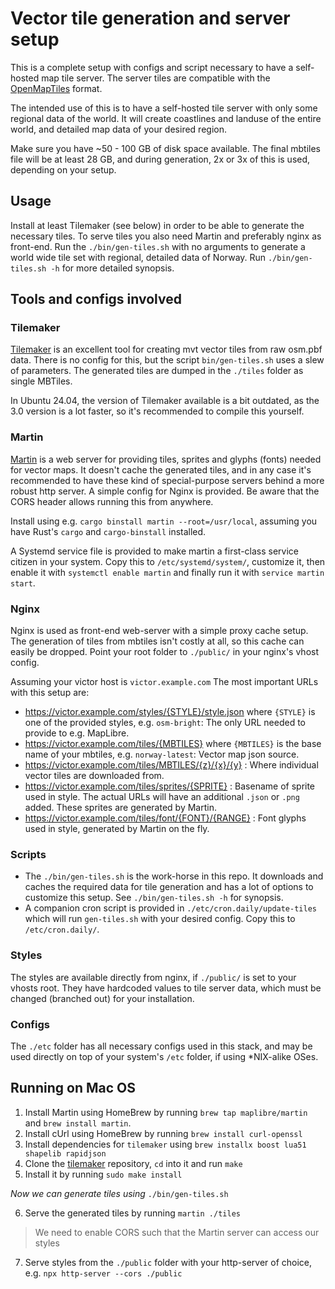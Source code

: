 # Vector tile generation and server setup

This is a complete setup with configs and script necessary to have a self-hosted
map tile server. The server tiles are compatible with the
[OpenMapTiles](https://openmaptiles.org/) format.

The intended use of this is to have a self-hosted tile server with only some
regional data of the world. It will create coastlines and landuse of the entire
world, and detailed map data of your desired region.

Make sure you have ~50 - 100 GB of disk space available. The final mbtiles file
will be at least 28 GB, and during generation, 2x or 3x of this is used,
depending on your setup.

## Usage

Install at least Tilemaker (see below) in order to be able to generate the
necessary tiles. To serve tiles you also need Martin and preferably nginx as
front-end. Run the `./bin/gen-tiles.sh` with no arguments to generate a world
wide tile set with regional, detailed data of Norway. Run `./bin/gen-tiles.sh
-h` for more detailed synopsis.

## Tools and configs involved

### Tilemaker

[Tilemaker](https://github.com/systemed/tilemaker) is an excellent tool for
creating mvt vector tiles from raw osm.pbf data. There is no config for this,
but the script `bin/gen-tiles.sh` uses a slew of parameters. The generated tiles
are dumped in the `./tiles` folder as single MBTiles.

In Ubuntu 24.04, the version of Tilemaker available is a bit outdated, as the
3.0 version is a lot faster, so it's recommended to compile this yourself.

### Martin

[Martin](https://maplibre.org/martin/introduction.html) is a web server for
providing tiles, sprites and glyphs (fonts) needed for vector maps. It doesn't
cache the generated tiles, and in any case it's recommended to have these kind
of special-purpose servers behind a more robust http server. A simple config for
Nginx is provided. Be aware that the CORS header allows running this from
anywhere.

Install using e.g. `cargo binstall martin --root=/usr/local`, assuming you have
Rust's `cargo` and `cargo-binstall` installed.

A Systemd service file is provided to make martin a first-class service citizen
in your system. Copy this to `/etc/systemd/system/`, customize it, then enable
it with `systemctl enable martin` and finally run it with `service martin
start`.

### Nginx

Nginx is used as front-end web-server with a simple proxy cache setup. The
generation of tiles from mbtiles isn't costly at all, so this cache can easily
be dropped. Point your root folder to `./public/` in your nginx's vhost config.

Assuming your victor host is `victor.example.com` The most important URLs with
this setup are:

- https://victor.example.com/styles/{STYLE}/style.json where `{STYLE}` is one of the
  provided styles, e.g. `osm-bright`: The only URL needed to provide to e.g.
  MapLibre.
- https://victor.example.com/tiles/{MBTILES} where `{MBTILES}` is the base name of
  your mbtiles, e.g. `norway-latest`: Vector map json source.
- https://victor.example.com/tiles/MBTILES/{z}/{x}/{y} : Where individual vector
  tiles are downloaded from.
- https://victor.example.com/tiles/sprites/{SPRITE} : Basename of sprite used in
  style. The actual URLs will have an additional `.json` or `.png` added. These
  sprites are generated by Martin.
- https://victor.example.com/tiles/font/{FONT}/{RANGE} : Font glyphs used in
  style, generated by Martin on the fly.

### Scripts

- The `./bin/gen-tiles.sh` is the work-horse in this repo. It downloads and
  caches the required data for tile generation and has a lot of options to
  customize this setup. See `./bin/gen-tiles.sh -h` for synopsis.
- A companion cron script is provided in `./etc/cron.daily/update-tiles` which
  will run `gen-tiles.sh` with your desired config. Copy this to
  `/etc/cron.daily/`.

### Styles

The styles are available directly from nginx, if `./public/` is set to your
vhosts root. They have hardcoded values to tile server data, which must be
changed (branched out) for your installation.

### Configs

The `./etc` folder has all necessary configs used in this stack, and may be used
directly on top of your system's `/etc` folder, if using \*NIX-alike OSes.

## Running on Mac OS

1. Install Martin using HomeBrew by running `brew tap maplibre/martin` and `brew install martin`.
2. Install cUrl using HomeBrew by running `brew install curl-openssl`
3. Install dependencies for `tilemaker` using `brew installx boost lua51 shapelib rapidjson`
4. Clone the [tilemaker](https://github.com/systemed/tilemaker) repository, `cd` into it and run `make`
5. Install it by running `sudo make install`

_Now we can generate tiles using_ `./bin/gen-tiles.sh`

6. Serve the generated tiles by running `martin ./tiles`
> We need to enable CORS such that the Martin server can access our styles
7. Serve styles from the `./public` folder with your http-server of choice, e.g. `npx http-server --cors ./public` 
